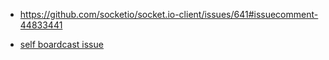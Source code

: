

* https://github.com/socketio/socket.io-client/issues/641#issuecomment-44833441

* [self boardcast issue](https://github.com/socketio/socket.io/issues/3165)

